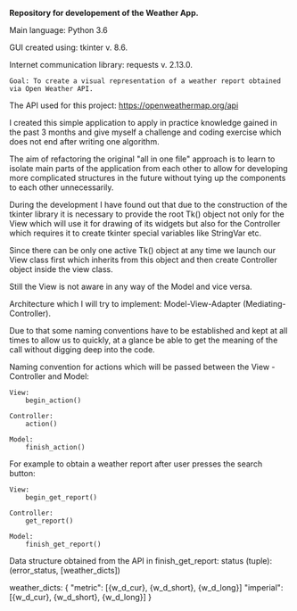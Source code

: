 **Repository for developement of the Weather App.**

Main language: Python 3.6

GUI created using: tkinter v. 8.6.

Internet communication library: requests v. 2.13.0.

`Goal: To create a visual representation of a weather report obtained via Open Weather API. `

The API used for this project: https://openweathermap.org/api

I created this simple application to apply in practice knowledge gained in the past 3 months and give myself a challenge and coding exercise which does not end after writing one algorithm.

The aim of refactoring the original "all in one file" approach is to learn to isolate main parts of the application from each other to allow for developing more complicated structures in the future without tying up the components to each other unnecessarily.

During the development I have found out that due to the construction of the tkinter library it is necessary to provide the root Tk() object not only for the View which will use it for drawing of its widgets but also for the Controller which requires it to create tkinter special variables like StringVar etc.

Since there can be only one active Tk() object at any time we launch our View class first which inherits from this object and then create Controller object inside the view class.

Still the View is not aware in any way of the Model and vice versa.

Architecture which I will try to implement: Model-View-Adapter (Mediating-Controller).

Due to that some naming conventions have to be established and kept at all times to allow us to quickly, at a glance be able to get the meaning of the call without digging deep into the code.

Naming convention for actions which will be passed between the View - Controller and Model:
    
    View:
        begin_action()
        
    Controller:
        action()
        
    Model:
        finish_action()

For example to obtain a weather report after user presses the search button:

    View:
        begin_get_report()
        
    Controller:
        get_report()
    
    Model:
        finish_get_report()
       
Data structure obtained from the API in finish_get_report: 
status (tuple): (error_status, [weather_dicts])

weather_dicts: {
                 "metric": [{w_d_cur}, {w_d_short}, {w_d_long}]
                 "imperial": [{w_d_cur}, {w_d_short}, {w_d_long}]
               } 
      





    
